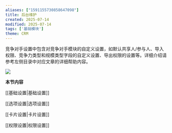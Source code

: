 ```yaml
---
aliases: ["1591155730858647098"]
title: 后台维护
created: 2025-07-14
modified: 2025-07-14
tags: ['基础模块']
theme: CRM
---
```


竞争对手设置中包含对竞争对手模块的自定义设置，如默认共享人/参与人、导入权限、竞争力类型和规模类型字段的自定义设置、导出权限的设置等。详细介绍请参考左侧目录中对应文章的详细帮助内容。

![](1792106868777ef3254776767ee018dc.jpg)

**本节内容**

[[基础设置|基础设置]]

[[选项设置|选项设置]]

[[卡片设置|卡片设置]]

[[权限设置|权限设置]]